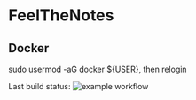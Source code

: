 # FeelTheNotes

## Docker
sudo usermod -aG docker ${USER}, then relogin

Last build status: ![example workflow](https://github.com/filler36/demo-app/actions/workflows/test_cicd.yml/badge.svg)
